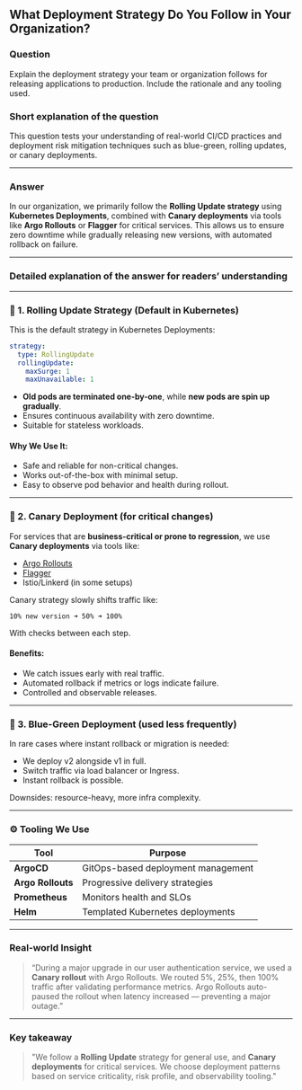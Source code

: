 ## What Deployment Strategy Do You Follow in Your Organization?

### Question  
Explain the deployment strategy your team or organization follows for releasing applications to production. Include the rationale and any tooling used.

### Short explanation of the question  
This question tests your understanding of real-world CI/CD practices and deployment risk mitigation techniques such as blue-green, rolling updates, or canary deployments.

---

### Answer  
In our organization, we primarily follow the **Rolling Update strategy** using **Kubernetes Deployments**, combined with **Canary deployments** via tools like **Argo Rollouts** or **Flagger** for critical services. This allows us to ensure zero downtime while gradually releasing new versions, with automated rollback on failure.

---

### Detailed explanation of the answer for readers’ understanding

---

### 🔁 1. Rolling Update Strategy (Default in Kubernetes)

This is the default strategy in Kubernetes Deployments:

```yaml
strategy:
  type: RollingUpdate
  rollingUpdate:
    maxSurge: 1
    maxUnavailable: 1
```

- **Old pods are terminated one-by-one**, while **new pods are spin up gradually**.
- Ensures continuous availability with zero downtime.
- Suitable for stateless workloads.

#### Why We Use It:
- Safe and reliable for non-critical changes.
- Works out-of-the-box with minimal setup.
- Easy to observe pod behavior and health during rollout.

---

### 🧪 2. Canary Deployment (for critical changes)

For services that are **business-critical or prone to regression**, we use **Canary deployments** via tools like:

- [Argo Rollouts](https://argo-rollouts.readthedocs.io/)
- [Flagger](https://flagger.app/)
- Istio/Linkerd (in some setups)

Canary strategy slowly shifts traffic like:

```
10% new version ➜ 50% ➜ 100%
```

With checks between each step.

#### Benefits:
- We catch issues early with real traffic.
- Automated rollback if metrics or logs indicate failure.
- Controlled and observable releases.

---

### 🚦 3. Blue-Green Deployment (used less frequently)

In rare cases where instant rollback or migration is needed:

- We deploy v2 alongside v1 in full.
- Switch traffic via load balancer or Ingress.
- Instant rollback is possible.

Downsides: resource-heavy, more infra complexity.

---

### ⚙️ Tooling We Use

| Tool              | Purpose                            |
|------------------|-------------------------------------|
| **ArgoCD**        | GitOps-based deployment management |
| **Argo Rollouts** | Progressive delivery strategies    |
| **Prometheus**    | Monitors health and SLOs           |
| **Helm**          | Templated Kubernetes deployments   |

---

### Real-world Insight

> “During a major upgrade in our user authentication service, we used a **Canary rollout** with Argo Rollouts. We routed 5%, 25%, then 100% traffic after validating performance metrics. Argo Rollouts auto-paused the rollout when latency increased — preventing a major outage.”

---

### Key takeaway  

> "We follow a **Rolling Update** strategy for general use, and **Canary deployments** for critical services. We choose deployment patterns based on service criticality, risk profile, and observability tooling."
